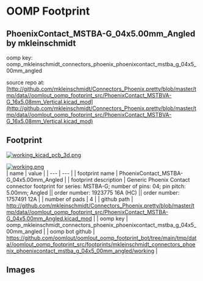 # OOMP Footprint  
## PhoenixContact_MSTBA-G_04x5.00mm_Angled  by mkleinschmidt  
  
oomp key: oomp_mkleinschmidt_connectors_phoenix_phoenixcontact_mstba_g_04x5_00mm_angled  
  
source repo at: [http://github.com/mkleinschmidt/Connectors_Phoenix.pretty/blob/master/tmp/data//oomlout_oomp_footprint_src/PhoenixContact_MSTBVA-G_16x5.08mm_Vertical.kicad_mod](http://github.com/mkleinschmidt/Connectors_Phoenix.pretty/blob/master/tmp/data//oomlout_oomp_footprint_src/PhoenixContact_MSTBVA-G_16x5.08mm_Vertical.kicad_mod)  
## Footprint  
  
[![working_kicad_pcb_3d.png](working_kicad_pcb_3d_600.png)](working_kicad_pcb_3d.png)  
  
[![working.png](working_600.png)](working.png)  
| name | value | 
| --- | --- | 
| footprint name | PhoenixContact_MSTBA-G_04x5.00mm_Angled | 
| footprint description | Generic Phoenix Contact connector footprint for series: MSTBA-G; number of pins: 04; pin pitch: 5.00mm; Angled || order number: 1923775 16A (HC) || order number: 1757491 12A | 
| number of pads | 4 | 
| github path | http://github.com/mkleinschmidt/Connectors_Phoenix.pretty/blob/master/tmp/data//oomlout_oomp_footprint_src/PhoenixContact_MSTBA-G_04x5.00mm_Angled.kicad_mod | 
| oomp key | oomp_mkleinschmidt_connectors_phoenix_phoenixcontact_mstba_g_04x5_00mm_angled | 
| oomp bot github | https://github.com/oomlout/oomlout_oomp_footprint_bot/tree/main/tmp/data//oomlout_oomp_footprint_src/footprints/mkleinschmidt_connectors_phoenix_phoenixcontact_mstba_g_04x5_00mm_angled/working | 
## Images  

